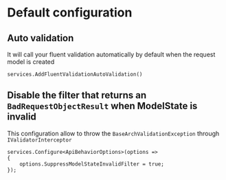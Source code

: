 ﻿
# Default configuration

## Auto validation

It will call your fluent validation automatically by default when the request model is created

```
services.AddFluentValidationAutoValidation()
```

## Disable the filter that returns an `BadRequestObjectResult` when ModelState is invalid

This configuration allow to throw the `BaseArchValidationException` through `IValidatorInterceptor`

```
services.Configure<ApiBehaviorOptions>(options =>
{
    options.SuppressModelStateInvalidFilter = true;
});
```


